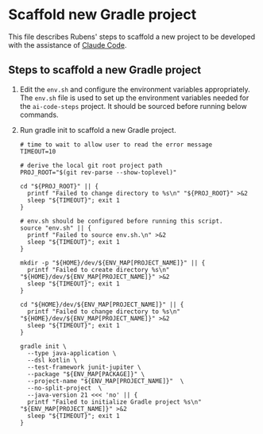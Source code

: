 # Scaffold new Gradle project

This file describes Rubens' steps to scaffold a new project to be developed with
the assistance of [Claude Code](https://www.anthropic.com/claude-code).

## Steps to scaffold a new Gradle project

1. Edit the `env.sh` and configure the environment variables appropriately. The
   `env.sh` file is used to set up the environment variables needed for the
   `ai-code-steps` project. It should be sourced before running below commands.

2. Run gradle init to scaffold a new Gradle project.

    ```shell
    # time to wait to allow user to read the error message
    TIMEOUT=10

    # derive the local git root project path
    PROJ_ROOT="$(git rev-parse --show-toplevel)"
   
    cd "${PROJ_ROOT}" || {
      printf "Failed to change directory to %s\n" "${PROJ_ROOT}" >&2
      sleep "${TIMEOUT}"; exit 1
    }

    # env.sh should be configured before running this script.
    source "env.sh" || {
      printf "Failed to source env.sh.\n" >&2
      sleep "${TIMEOUT}"; exit 1
    }

    mkdir -p "${HOME}/dev/${ENV_MAP[PROJECT_NAME]}" || {
      printf "Failed to create directory %s\n" "${HOME}/dev/${ENV_MAP[PROJECT_NAME]}" >&2
      sleep "${TIMEOUT}"; exit 1
    }

    cd "${HOME}/dev/${ENV_MAP[PROJECT_NAME]}" || {
      printf "Failed to change directory to %s\n" "${HOME}/dev/${ENV_MAP[PROJECT_NAME]}" >&2
      sleep "${TIMEOUT}"; exit 1
    }

    gradle init \
      --type java-application \
      --dsl kotlin \
      --test-framework junit-jupiter \
      --package "${ENV_MAP[PACKAGE]}" \
      --project-name "${ENV_MAP[PROJECT_NAME]}"  \
      --no-split-project  \
      --java-version 21 <<< 'no' || {
      printf "Failed to initialize Gradle project %s\n" "${ENV_MAP[PROJECT_NAME]}" >&2
      sleep "${TIMEOUT}"; exit 1
    }
    ```

